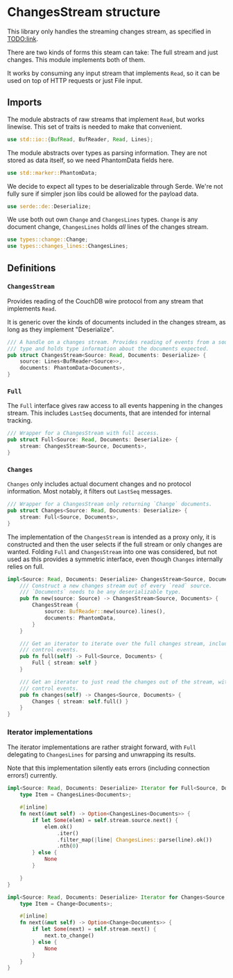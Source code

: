# ChangesStream structure

This library only handles the streaming changes stream, as specified in
[TODO:link]().

There are two kinds of forms this steam can take: The full stream and just
changes. This module implements both of them.

It works by consuming any input stream that implements `Read`, so it can be
used on top of HTTP requests or just File input.

## Imports

The module abstracts of raw streams that implement `Read`, but works
linewise.
This set of traits is needed to make that convenient.

```rust
use std::io::{BufRead, BufReader, Read, Lines};
```

The module abstracts over types as parsing information. They are not stored
as
data itself, so we need PhantomData fields here.

```rust
use std::marker::PhantomData;
```

We decide to expect all types to be deserializable through Serde. We're not
fully sure if simpler json libs could be allowed for the payload data.

```rust
use serde::de::Deserialize;
```

We use both out own `Change` and `ChangesLines` types. `Change` is any
document
change, `ChangesLines` holds _all_ lines of the changes stream.

```rust
use types::change::Change;
use types::changes_lines::ChangesLines;
```

## Definitions

### `ChangesStream`

Provides reading of the CouchDB wire protocol from any stream that
implements
`Read`.

It is generic over the kinds of documents included in the changes stream, as
long as they implement "Deserialize".

```rust
/// A handle on a changes stream. Provides reading of events from a source of
/// type and holds type information about the documents expected.
pub struct ChangesStream<Source: Read, Documents: Deserialize> {
    source: Lines<BufReader<Source>>,
    documents: PhantomData<Documents>,
}
```
### `Full`

The `Full` interface gives raw access to all events happening in the changes
stream. This includes `LastSeq` documents, that are intended for internal
tracking.

```rust
/// Wrapper for a ChangesStream with full access.
pub struct Full<Source: Read, Documents: Deserialize> {
    stream: ChangesStream<Source, Documents>,
}
```

### `Changes`

`Changes` only includes actual document changes and no protocol information.
Most notably, it filters out `LastSeq` messages.

```rust
/// Wrapper for a ChangesStream only returning `Change` documents.
pub struct Changes<Source: Read, Documents: Deserialize> {
    stream: Full<Source, Documents>,
}
```

The implementation of the `ChangesStream` is intended as a proxy only, it is
constructed and then the user selects if the full stream or only changes are
wanted. Folding `Full` and `ChangesStream` into one was considered, but not
used as this provides a symmetric interface, even though `Changes`
internally
relies on full.

```rust
impl<Source: Read, Documents: Deserialize> ChangesStream<Source, Documents> {
    /// Construct a new changes stream out of every `read` source.
    /// `Documents` needs to be any deserializable type.
    pub fn new(source: Source) -> ChangesStream<Source, Documents> {
        ChangesStream {
            source: BufReader::new(source).lines(),
            documents: PhantomData,
        }
    }

    /// Get an iterator to iterate over the full changes stream, including
    /// control events.
    pub fn full(self) -> Full<Source, Documents> {
        Full { stream: self }
    }

    /// Get an iterator to just read the changes out of the stream, without
    /// control events.
    pub fn changes(self) -> Changes<Source, Documents> {
        Changes { stream: self.full() }
    }
}
```

### Iterator implementations

The iterator implementations are rather straight forward, with `Full`
delegating
to `ChangesLines` for parsing and unwrapping its results.

Note that this implementation silently eats errors (including connection
errors!) currently.

```rust
impl<Source: Read, Documents: Deserialize> Iterator for Full<Source, Documents> {
    type Item = ChangesLines<Documents>;

    #[inline]
    fn next(&mut self) -> Option<ChangesLines<Documents>> {
        if let Some(elem) = self.stream.source.next() {
            elem.ok()
                .iter()
                .filter_map(|line| ChangesLines::parse(line).ok())
                .nth(0)
        } else {
            None
        }

    }
}

impl<Source: Read, Documents: Deserialize> Iterator for Changes<Source, Documents> {
    type Item = Change<Documents>;

    #[inline]
    fn next(&mut self) -> Option<Change<Documents>> {
        if let Some(next) = self.stream.next() {
            next.to_change()
        } else {
            None
        }
    }
}
```
